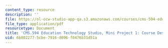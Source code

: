 ```yaml
---
content_type: resource
description: ''
file: https://ol-ocw-studio-app-qa.s3.amazonaws.com/courses/cms-594-education-technology-studio-spring-2019/6b8022775cbe7916d096f0476b31d51a_MITCMS_594S19_mini1_learning.pdf
file_type: application/pdf
resourcetype: Document
title: 'CMS.594 Education Technology Studio, Mini Project 1: Course Design'
uid: 6b802277-5cbe-7916-d096-f0476b31d51a
---
```

